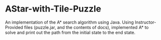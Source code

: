 # AStar-with-Tile-Puzzle
An implementation of the A* search algorithm using Java.
Using Instructor-Provided files (puzzle.jar, and the contents of docs), implemented A* to solve and print out the path from the initial state to the end state.
